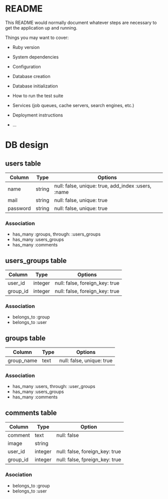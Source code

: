 # README

This README would normally document whatever steps are necessary to get the
application up and running.

Things you may want to cover:

* Ruby version

* System dependencies

* Configuration

* Database creation

* Database initialization

* How to run the test suite

* Services (job queues, cache servers, search engines, etc.)

* Deployment instructions

* ...

# DB design

## users table
|Column|Type|Options|
|------|----|-------|
|name|string|null: false, unique: true, add_index :users, :name|
|mail|string|null: false, unique: true|
|password|string|null: false, unique: true|

### Association
- has_many :groups, through: :users_groups
- has_many :users_groups
- has_many :comments

## users_groups table
|Column|Type|Options|
|------|----|-------|
|user_id|integer|null: false, foreign_key: true|
|group_id|integer|null: false, foreign_key: true|

### Association
- belongs_to :group
- belongs_to :user

## groups table
|Column|Type|Options|
|------|----|-------|
|group_name|text|null: false, unique: true|

### Association
- has_many :users, through: :user_groups
- has_many :users_groups
- has_many :comments

## comments table
|Column|Type|Option|
|------|----|------|
|comment|text|null: false|
|image|string||
|user_id|integer|null: false, foreign_key: true|
|group_id|integer|null: false, fpreign_key: true|

### Asociation
- belongs_to :group
- belongs_to :user